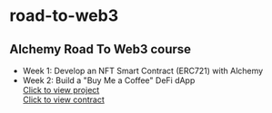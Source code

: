 # road-to-web3
## Alchemy Road To Web3 course

 - Week 1: Develop an NFT Smart Contract (ERC721) with Alchemy
 - Week 2: Build a "Buy Me a Coffee" DeFi dApp<br />
   [Click to view project](https://buy-me-a-coffee-beige.vercel.app)<br />
   [Click to view contract](https://goerli.etherscan.io/address/0x813C080BAC2DA8d35560576FE50D094868860eA4#code)
